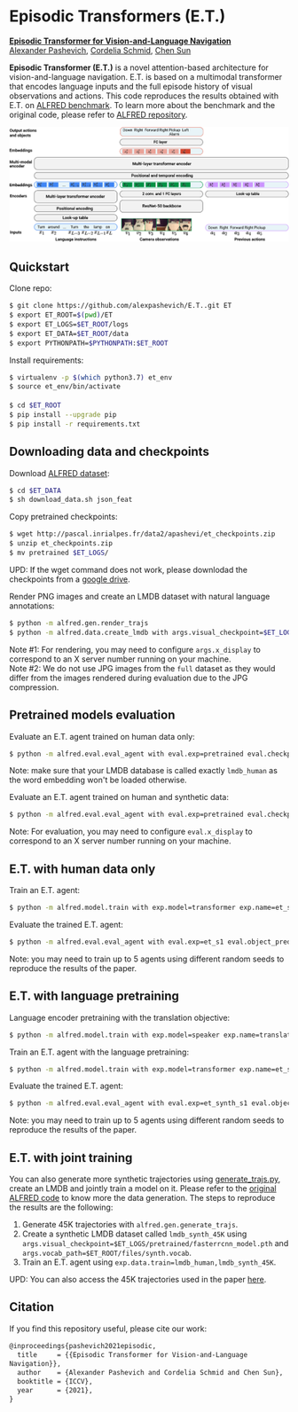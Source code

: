 # Episodic Transformers (E.T.)

[<b>Episodic Transformer for Vision-and-Language Navigation</b>](https://arxiv.org/abs/2105.06453)  
[Alexander Pashevich](https://thoth.inrialpes.fr/people/apashevi/), [Cordelia Schmid](https://www.di.ens.fr/willow/people_webpages/cordelia/), [Chen Sun](https://chensun.me/)

**Episodic Transformer (E.T.)** is a novel attention-based architecture for vision-and-language navigation. E.T. is based on a multimodal transformer that encodes language inputs and the full episode history of visual observations and actions.
This code reproduces the results obtained with E.T. on [ALFRED benchmark](https://arxiv.org/abs/1912.01734). To learn more about the benchmark and the original code, please refer to [ALFRED repository](https://github.com/askforalfred/alfred).

![](files/overview.png)

## Quickstart

Clone repo:
```bash
$ git clone https://github.com/alexpashevich/E.T..git ET
$ export ET_ROOT=$(pwd)/ET
$ export ET_LOGS=$ET_ROOT/logs
$ export ET_DATA=$ET_ROOT/data
$ export PYTHONPATH=$PYTHONPATH:$ET_ROOT
```

Install requirements:
```bash
$ virtualenv -p $(which python3.7) et_env
$ source et_env/bin/activate

$ cd $ET_ROOT
$ pip install --upgrade pip
$ pip install -r requirements.txt
```

## Downloading data and checkpoints

Download [ALFRED dataset](https://github.com/askforalfred/alfred):
```bash
$ cd $ET_DATA
$ sh download_data.sh json_feat
```

Copy pretrained checkpoints:
```bash
$ wget http://pascal.inrialpes.fr/data2/apashevi/et_checkpoints.zip
$ unzip et_checkpoints.zip
$ mv pretrained $ET_LOGS/
```
UPD:
If the wget command does not work, please downlodad the checkpoints from a [google drive](https://drive.google.com/file/d/1RyXDsVKdx4P0i6OQQH2vYTkq-1tQI71z/view?usp=sharing).

Render PNG images and create an LMDB dataset with natural language annotations:
```bash
$ python -m alfred.gen.render_trajs
$ python -m alfred.data.create_lmdb with args.visual_checkpoint=$ET_LOGS/pretrained/fasterrcnn_model.pth args.data_output=lmdb_human args.vocab_path=$ET_ROOT/files/human.vocab
```
Note #1: For rendering, you may need to configure `args.x_display` to correspond to an X server number running on your machine.  
Note #2: We do not use JPG images from the `full` dataset as they would differ from the images rendered during evaluation due to the JPG compression.  

## Pretrained models evaluation

Evaluate an E.T. agent trained on human data only:
```bash
$ python -m alfred.eval.eval_agent with eval.exp=pretrained eval.checkpoint=et_human_pretrained.pth eval.object_predictor=$ET_LOGS/pretrained/maskrcnn_model.pth exp.num_workers=5 eval.eval_range=None exp.data.valid=lmdb_human
```
Note: make sure that your LMDB database is called exactly `lmdb_human` as the word embedding won't be loaded otherwise.

Evaluate an E.T. agent trained on human and synthetic data:
```bash
$ python -m alfred.eval.eval_agent with eval.exp=pretrained eval.checkpoint=et_human_synth_pretrained.pth eval.object_predictor=$ET_LOGS/pretrained/maskrcnn_model.pth exp.num_workers=5 eval.eval_range=None exp.data.valid=lmdb_human
```
Note: For evaluation, you may need to configure `eval.x_display` to correspond to an X server number running on your machine.

## E.T. with human data only

Train an E.T. agent:
```bash
$ python -m alfred.model.train with exp.model=transformer exp.name=et_s1 exp.data.train=lmdb_human train.seed=1
```

Evaluate the trained E.T. agent:
```bash
$ python -m alfred.eval.eval_agent with eval.exp=et_s1 eval.object_predictor=$ET_LOGS/pretrained/maskrcnn_model.pth exp.num_workers=5
```
Note: you may need to train up to 5 agents using different random seeds to reproduce the results of the paper.

## E.T. with language pretraining

Language encoder pretraining with the translation objective:
```bash
$ python -m alfred.model.train with exp.model=speaker exp.name=translator exp.data.train=lmdb_human
```

Train an E.T. agent with the language pretraining:
```bash
$ python -m alfred.model.train with exp.model=transformer exp.name=et_synth_s1 exp.data.train=lmdb_human train.seed=1 exp.pretrained_path=translator
```

Evaluate the trained E.T. agent:
```bash
$ python -m alfred.eval.eval_agent with eval.exp=et_synth_s1 eval.object_predictor=$ET_LOGS/pretrained/maskrcnn_model.pth exp.num_workers=5
```
Note: you may need to train up to 5 agents using different random seeds to reproduce the results of the paper.

## E.T. with joint training

You can also generate more synthetic trajectories using [generate\_trajs.py](alfred/gen/generate_trajs.py), create an LMDB and jointly train a model on it.
Please refer to the [original ALFRED code](https://github.com/askforalfred/alfred/tree/master/gen) to know more the data generation. The steps to reproduce the results are the following:
1. Generate 45K trajectories with `alfred.gen.generate_trajs`.
2. Create a synthetic LMDB dataset called `lmdb_synth_45K` using `args.visual_checkpoint=$ET_LOGS/pretrained/fasterrcnn_model.pth` and `args.vocab_path=$ET_ROOT/files/synth.vocab`.
3. Train an E.T. agent using `exp.data.train=lmdb_human,lmdb_synth_45K`.

UPD:
You can also access the 45K trajectories used in the paper [here](https://drive.google.com/file/d/1RqYtm8ZU2xbef3OPJ5LKESjatodRVDPE/view?usp=sharing).

## Citation

If you find this repository useful, please cite our work:
```
@inproceedings{pashevich2021episodic,
  title     = {{Episodic Transformer for Vision-and-Language Navigation}},
  author    = {Alexander Pashevich and Cordelia Schmid and Chen Sun},
  booktitle = {ICCV},
  year      = {2021},
}
```
